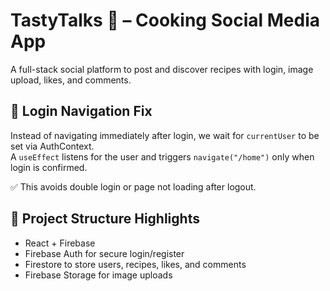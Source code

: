# TastyTalks 🍳 – Cooking Social Media App

A full-stack social platform to post and discover recipes with login, image upload, likes, and comments.

## 🔐 Login Navigation Fix
Instead of navigating immediately after login, we wait for `currentUser` to be set via AuthContext.  
A `useEffect` listens for the user and triggers `navigate("/home")` only when login is confirmed.

✅ This avoids double login or page not loading after logout.

## 📁 Project Structure Highlights
- React + Firebase
- Firebase Auth for secure login/register
- Firestore to store users, recipes, likes, and comments
- Firebase Storage for image uploads
